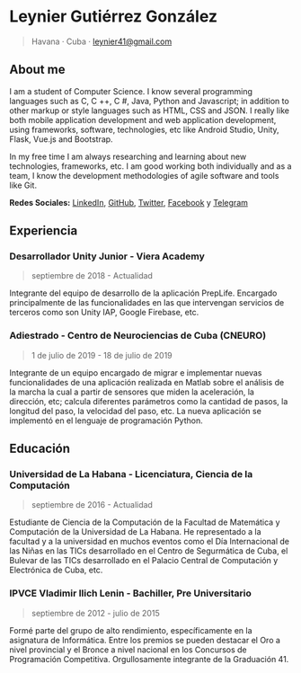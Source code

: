 # Leynier Gutiérrez González

> Havana · Cuba · leynier41@gmail.com

## About me

I am a student of Computer Science. I know several programming languages such as C, C ++, C #, Java, Python and Javascript; in addition to other markup or style languages such as HTML, CSS and JSON. I really like both mobile application development and web application development, using frameworks, software, technologies, etc like Android Studio, Unity, Flask, Vue.js and Bootstrap.

In my free time I am always researching and learning about new technologies, frameworks, etc. I am good working both individually and as a team, I know the development methodologies of agile software and tools like Git.

**Redes Sociales:** [LinkedIn](https://www.linkedin.com/in/leynier), [GitHub](https://github.com/leynier), [Twitter](https://twitter.com/leynier41), [Facebook](https://www.facebook.com/leynier41) y [Telegram](https://t.me/leynier)

## Experiencia

### Desarrollador Unity Junior - Viera Academy

> septiembre de 2018 - Actualidad

Integrante del equipo de desarrollo de la aplicación PrepLife. Encargado principalmente de las funcionalidades en las que intervengan servicios de terceros como son Unity IAP, Google Firebase, etc.

### Adiestrado - Centro de Neurociencias de Cuba (CNEURO)

> 1 de julio de 2019 - 18 de julio de 2019

Integrante de un equipo encargado de migrar e implementar nuevas funcionalidades de una aplicación realizada en Matlab sobre el análisis de la marcha la cual a partir de sensores que miden la aceleración, la dirección, etc; calcula diferentes parámetros como la cantidad de pasos, la longitud del paso, la velocidad del paso, etc. La nueva aplicación se implementó en el lenguaje de programación Python.

## Educación

### Universidad de La Habana - Licenciatura, Ciencia de la Computación

> septiembre de 2016 - Actualidad

Estudiante de Ciencia de la Computación de la Facultad de Matemática y Computación de la Universidad de La Habana. He representado a la facultad y a la universidad en muchos eventos como el Día Internacional de las Niñas en las TICs desarrollado en el Centro de Segurmática de Cuba, el Bulevar de las TICs desarrollado en el Palacio Central de Computación y Electrónica de Cuba, etc.

### IPVCE Vladimir Ilich Lenin - Bachiller, Pre Universitario

> septiembre de 2012 - julio de 2015

Formé parte del grupo de alto rendimiento, específicamente en la asignatura de Informática. Entre los premios se pueden destacar el Oro a nivel provincial y el Bronce a nivel nacional en los Concursos de Programación Competitiva. Orgullosamente integrante de la Graduación 41.
